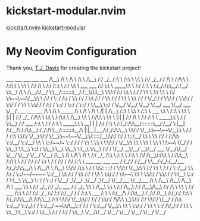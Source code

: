 # kickstart-modular.nvim
[kickstart.nvim](https://github.com/nvim-lua/kickstart.nvim)
[kickstart-modular](https://github.com/damn9000/kickstart-modular.nvim)
# My Neovim Configuration
Thank you, [T.J. Davis](https://www.youtube.com/@teej_dv) for creating the kickstart project!
<div class="terminal">
      ___         ___                               ___         ___         ___                                             
     /\__\       /\  \                             /\  \       /\  \       /\__\                                            
    /:/ _/_     /::\  \                           /::\  \      \:\  \     /:/ _/_                                           
   /:/ /\  \   /:/\:\  \                         /:/\:\  \      \:\  \   /:/ /\  \                                          
  /:/ /::\  \ /:/  \:\  \           ___     ___ /:/  \:\  \ _____\:\  \ /:/ /::\  \                                         
 /:/_/:/\:\__/:/__/ \:\__\         /\  \   /\__/:/__/ \:\__/::::::::\__/:/__\/\:\__\                                        
 \:\/:/ /:/  \:\  \ /:/  /         \:\  \ /:/  \:\  \ /:/  \:\~~\~~\/__\:\  \ /:/  /                                        
  \::/ /:/  / \:\  /:/  /           \:\  /:/  / \:\  /:/  / \:\  \      \:\  /:/  /                                         
   \/_/:/  /   \:\/:/  /             \:\/:/  /   \:\/:/  /   \:\  \      \:\/:/  /                                          
     /:/  /     \::/  /               \::/  /     \::/  /     \:\__\      \::/  /                                           
     \/__/       \/__/                 \/__/       \/__/   ___ \/__/   ___ \/__/   ___         ___         ___              
     /\  \       /\  \       _____                        /\  \       /\  \       /\  \       /|  |       /\__\             
    /::\  \      \:\  \     /::\  \                 ___   \:\  \     /::\  \      \:\  \     |:|  |      /:/ _/_            
   /:/\:\  \      \:\  \   /:/\:\  \               /\__\   \:\  \   /:/\:\  \      \:\  \    |:|  |     /:/ /\  \           
  /:/ /::\  \ _____\:\  \ /:/  \:\__\             /:/  ___ /::\  \ /:/ /::\  \ _____\:\  \ __|:|  |    /:/ /::\  \          
 /:/_/:/\:\__/::::::::\__/:/__/ \:|__|           /:/__/\  /:/\:\__/:/_/:/\:\__/::::::::\__/\ |:|__|___/:/_/:/\:\__\         
 \:\/:/  \/__\:\~~\~~\/__\:\  \ /:/  /          /::\  \:\/:/  \/__\:\/:/  \/__\:\~~\~~\/__\:\/:::::/__\:\/:/ /:/  /         
  \::/__/     \:\  \      \:\  /:/  /          /:/\:\  \::/__/     \::/__/     \:\  \      \::/~~/~    \::/ /:/  /          
   \:\  \      \:\  \      \:\/:/  /           \/__\:\  \:\  \      \:\  \      \:\  \      \:\~~\      \/_/:/  /           
    \:\__\      \:\__\      \::/  /                 \:\__\:\__\      \:\__\      \:\__\      \:\__\       /:/  /            
     \/__/     __\/__/     __\/__/               ___ \/__/\/__/       \/__/       \/__/       \/__/       \/__/             
     /\__\    /\  \       /\  \                 /\  \                                                                       
    /:/ _/_  /::\  \     /::\  \               /::\  \                                                                      
   /:/ /\__\/:/\:\  \   /:/\:\__\             /:/\:\  \                                                                     
  /:/ /:/  /:/  \:\  \ /:/ /:/  /            /:/ /::\  \ ___     ___ ___     ___                                            
 /:/_/:/  /:/__/ \:\__/:/_/:/__/___         /:/_/:/\:\__/\  \   /\__/\  \   /\__\                                           
 \:\/:/  /\:\  \ /:/  \:\/:::::/  /         \:\/:/  \/__\:\  \ /:/  \:\  \ /:/  /                                           
  \::/__/  \:\  /:/  / \::/~~/~~~~           \::/__/     \:\  /:/  / \:\  /:/  /                                            
   \:\  \   \:\/:/  /   \:\~~\                \:\  \      \:\/:/  /   \:\/:/  /                                             
    \:\__\   \::/  /     \:\__\                \:\__\      \::/  /     \::/  /                                              
     \/__/   _\/__/      _\/__/                _\/__/       \/__/___    \/__/___                                            
            /\  \       /\__\                 /\__\             /\__\       /\  \                                           
      ___   \:\  \     /:/ _/_               /:/ _/_  ___      /:/ _/_      \:\  \                                          
     /\__\   \:\  \   /:/ /\__\             /:/ /\__\/\__\    /:/ /\  \      \:\  \                                         
    /:/  ___ /::\  \ /:/ /:/ _/_           /:/ /:/  /:/__/   /:/ /::\  \ ___ /::\  \                                        
   /:/__/\  /:/\:\__/:/_/:/ /\__\         /:/_/:/  /::\  \  /:/_/:/\:\__/\  /:/\:\__\                                       
  /::\  \:\/:/  \/__\:\/:/ /:/  /         \:\/:/  /\/\:\  \_\:\/:/ /:/  \:\/:/  \/__/                                       
 /:/\:\  \::/__/     \::/_/:/  /           \::/__/  ~~\:\/\__\::/ /:/  / \::/__/                                            
 \/__\:\  \:\  \      \:\/:/  /             \:\  \     \::/  /\/_/:/  /   \:\  \                                            
      \:\__\:\__\      \::/  /               \:\__\    /:/  /   /:/  /     \:\__\                                           
       \/__/\/__/       \/__/                 \/__/    \/__/    \/__/       \/__/                                           
</div>
